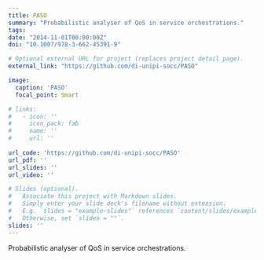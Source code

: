 ```yaml
---
title: PASO
summary: "Probabilistic analyser of QoS in service orchestrations."
tags:
date: "2014-11-01T00:00:00Z"
doi: "10.1007/978-3-662-45391-9"

# Optional external URL for project (replaces project detail page).
external_link: "https://github.com/di-unipi-socc/PASO"

image:
  caption: 'PASO'
  focal_point: Smart

# links:
#   - icon: ''
#     icon_pack: fab
#     name: ''
#     url: ''
  
url_code: 'https://github.com/di-unipi-socc/PASO'
url_pdf: ''
url_slides: ''
url_video: ''

# Slides (optional).
#   Associate this project with Markdown slides.
#   Simply enter your slide deck's filename without extension.
#   E.g. `slides = "example-slides"` references `content/slides/example-slides.md`.
#   Otherwise, set `slides = ""`.
slides: ''
---
```

<!-- Here you can insert a description -->
Probabilistic analyser of QoS in service orchestrations.